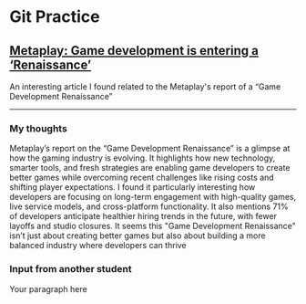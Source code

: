 # Git Practice

## [Metaplay: Game development is entering a ‘Renaissance’](https://www.developer-tech.com/news/metaplay-game-development-entering-renaissance/)

An interesting article I found related to the Metaplay's report of a “Game Development Renaissance”

--- 

### My thoughts

Metaplay’s report on the “Game Development Renaissance” is a glimpse at how the gaming industry is evolving. It highlights how new technology, smarter tools, and fresh strategies are enabling game developers to create better games while overcoming recent challenges like rising costs and shifting player expectations. I found it particularly interesting how developers are focusing on long-term engagement with high-quality games, live service models, and cross-platform functionality. It also mentions 71% of developers anticipate healthier hiring trends in the future, with fewer layoffs and studio closures. It seems this "Game Development Renaissance" isn’t just about creating better games but also about building a more balanced industry where developers can thrive

### Input from another student

Your paragraph here
